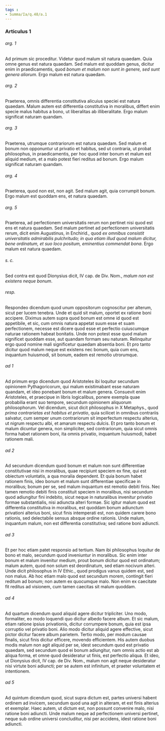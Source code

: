 ```yaml
---
tags : 
- Summa/Ia/q.48/a.1
---
```


### Articulus 1

###### arg. 1
Ad primum sic proceditur. Videtur quod malum sit natura quaedam. Quia omne genus est natura quaedam. Sed malum est quoddam genus, dicitur enim in praedicamentis, quod *bonum et malum non sunt in genere, sed sunt genera aliorum*. Ergo malum est natura quaedam.

###### arg. 2
Praeterea, omnis differentia constitutiva alicuius speciei est natura quaedam. Malum autem est differentia constitutiva in moralibus, differt enim specie malus habitus a bono, ut liberalitas ab illiberalitate. Ergo malum significat naturam quandam.

###### arg. 3
Praeterea, utrumque contrariorum est natura quaedam. Sed malum et bonum non opponuntur ut privatio et habitus, sed ut contraria, ut probat philosophus, in praedicamentis, per hoc quod inter bonum et malum est aliquid medium, et a malo potest fieri reditus ad bonum. Ergo malum significat naturam quandam.

###### arg. 4
Praeterea, quod non est, non agit. Sed malum agit, quia corrumpit bonum. Ergo malum est quoddam ens, et natura quaedam.

###### arg. 5
Praeterea, ad perfectionem universitatis rerum non pertinet nisi quod est ens et natura quaedam. Sed malum pertinet ad perfectionem universitatis rerum, dicit enim Augustinus, in Enchirid., quod *ex omnibus consistit universitatis admirabilis pulchritudo; in qua etiam illud quod malum dicitur, bene ordinatum, et suo loco positum, eminentius commendat bona*. Ergo malum est natura quaedam.

###### s. c.
Sed contra est quod Dionysius dicit, IV cap. de Div. Nom., *malum non est existens neque bonum*.

###### resp.
Respondeo dicendum quod unum oppositorum cognoscitur per alterum, sicut per lucem tenebra. Unde et quid sit malum, oportet ex ratione boni accipere. Diximus autem supra quod bonum est omne id quod est appetibile, et sic, cum omnis natura appetat suum esse et suam perfectionem, necesse est dicere quod esse et perfectio cuiuscumque naturae rationem habeat bonitatis. Unde non potest esse quod malum significet quoddam esse, aut quandam formam seu naturam. Relinquitur ergo quod nomine mali significetur quaedam absentia boni. Et pro tanto dicitur quod malum neque est existens nec bonum, quia cum ens, inquantum huiusmodi, sit bonum, eadem est remotio utrorumque.

###### ad 1
Ad primum ergo dicendum quod Aristoteles ibi loquitur secundum opinionem Pythagoricorum, qui malum existimabant esse naturam quandam, et ideo ponebant bonum et malum genera. Consuevit enim Aristoteles, et praecipue in libris logicalibus, ponere exempla quae probabilia erant suo tempore, secundum opinionem aliquorum philosophorum. Vel dicendum, sicut dicit philosophus in X Metaphys., quod *prima contrarietas est habitus et privatio*, quia scilicet in omnibus contrariis salvatur, cum semper unum contrariorum sit imperfectum respectu alterius, ut nigrum respectu albi, et amarum respectu dulcis. Et pro tanto bonum et malum dicuntur genera, non simpliciter, sed contrariorum, quia sicut omnis forma habet rationem boni, ita omnis privatio, inquantum huiusmodi, habet rationem mali.

###### ad 2
Ad secundum dicendum quod bonum et malum non sunt differentiae constitutivae nisi in moralibus, quae recipiunt speciem ex fine, qui est obiectum voluntatis, a qua moralia dependent. Et quia bonum habet rationem finis, ideo bonum et malum sunt differentiae specificae in moralibus; bonum per se, sed malum inquantum est remotio debiti finis. Nec tamen remotio debiti finis constituit speciem in moralibus, nisi secundum quod adiungitur fini indebito, sicut neque in naturalibus invenitur privatio formae substantialis, nisi adiuncta alteri formae. Sic igitur malum quod est differentia constitutiva in moralibus, est quoddam bonum adiunctum privationi alterius boni, sicut finis intemperati est, non quidem carere bono rationis, sed delectabile sensus absque ordine rationis. Unde malum, inquantum malum, non est differentia constitutiva; sed ratione boni adiuncti.

###### ad 3
Et per hoc etiam patet responsio ad tertium. Nam ibi philosophus loquitur de bono et malo, secundum quod inveniuntur in moralibus. Sic enim inter bonum et malum invenitur medium, prout bonum dicitur quod est ordinatum; malum autem, quod non solum est deordinatum, sed etiam nocivum alteri. Unde dicit philosophus in IV Ethic., quod prodigus vanus quidem est, sed non malus. Ab hoc etiam malo quod est secundum morem, contingit fieri reditum ad bonum; non autem ex quocumque malo. Non enim ex caecitate fit reditus ad visionem, cum tamen caecitas sit malum quoddam.

###### ad 4
Ad quartum dicendum quod aliquid agere dicitur tripliciter. Uno modo, formaliter, eo modo loquendi quo dicitur albedo facere album. Et sic malum, etiam ratione ipsius privationis, dicitur corrumpere bonum, quia est ipsa corruptio vel privatio boni. Alio modo dicitur aliquid agere effective, sicut pictor dicitur facere album parietem. Tertio modo, per modum causae finalis, sicut finis dicitur efficere, movendo efficientem. His autem duobus modis malum non agit aliquid per se, idest secundum quod est privatio quaedam, sed secundum quod ei bonum adiungitur, nam omnis actio est ab aliqua forma, et omne quod desideratur ut finis, est perfectio aliqua. Et ideo, ut Dionysius dicit, IV cap. de Div. Nom., malum non agit neque desideratur nisi virtute boni adiuncti; per se autem est infinitum, et praeter voluntatem et intentionem.

###### ad 5
Ad quintum dicendum quod, sicut supra dictum est, partes universi habent ordinem ad invicem, secundum quod una agit in alteram, et est finis alterius et exemplar. Haec autem, ut dictum est, non possunt convenire malo, nisi ratione boni adiuncti. Unde malum neque ad perfectionem universi pertinet, neque sub ordine universi concluditur, nisi per accidens, idest ratione boni adiuncti.


